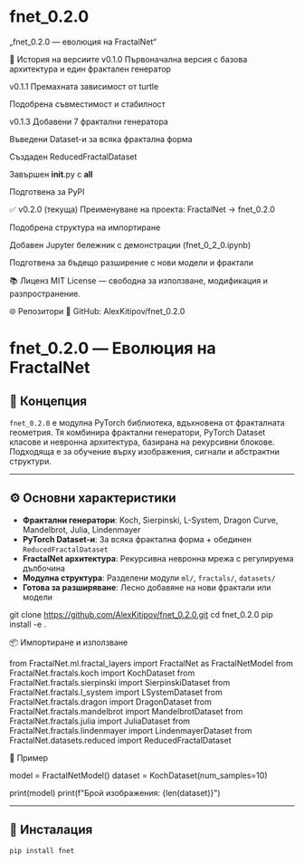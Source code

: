 # fnet_0.2.0
„fnet_0.2.0 — еволюция на FractalNet“

🐛 История на версиите
v0.1.0
Първоначална версия с базова архитектура и един фрактален генератор

v0.1.1
Премахната зависимост от turtle

Подобрена съвместимост и стабилност

v0.1.3
Добавени 7 фрактални генератора

Въведени Dataset-и за всяка фрактална форма

Създаден ReducedFractalDataset

Завършен __init__.py с __all__

Подготвена за PyPI

✅ v0.2.0 (текуща)
Преименуване на проекта: FractalNet → fnet_0.2.0

Подобрена структура на импортиране

Добавен Jupyter бележник с демонстрации (fnet_0_2_0.ipynb)

Подготвена за бъдещо разширение с нови модели и фрактали

📚 Лиценз
MIT License — свободна за използване, модификация и разпространение.

🌐 Репозитори
🔗 GitHub: AlexKitipov/fnet_0.2.0

# fnet_0.2.0 — Еволюция на FractalNet

## 🧠 Концепция

`fnet_0.2.0` е модулна PyTorch библиотека, вдъхновена от фракталната геометрия. Тя комбинира фрактални генератори, PyTorch Dataset класове и невронна архитектура, базирана на рекурсивни блокове. Подходяща е за обучение върху изображения, сигнали и абстрактни структури.

---

## ⚙️ Основни характеристики

- **Фрактални генератори**: Koch, Sierpinski, L-System, Dragon Curve, Mandelbrot, Julia, Lindenmayer
- **PyTorch Dataset-и**: За всяка фрактална форма + обединен `ReducedFractalDataset`
- **FractalNet архитектура**: Рекурсивна невронна мрежа с регулируема дълбочина
- **Модулна структура**: Разделени модули `ml/`, `fractals/`, `datasets/`
- **Готова за разширяване**: Лесно добавяне на нови фрактали или модели

git clone https://github.com/AlexKitipov/fnet_0.2.0.git
cd fnet_0.2.0
pip install -e .

📦 Импортиране и използване

from FractalNet.ml.fractal_layers import FractalNet as FractalNetModel
from FractalNet.fractals.koch import KochDataset
from FractalNet.fractals.sierpinski import SierpinskiDataset
from FractalNet.fractals.l_system import LSystemDataset
from FractalNet.fractals.dragon import DragonDataset
from FractalNet.fractals.mandelbrot import MandelbrotDataset
from FractalNet.fractals.julia import JuliaDataset
from FractalNet.fractals.lindenmayer import LindenmayerDataset
from FractalNet.datasets.reduced import ReducedFractalDataset


🧪 Пример

model = FractalNetModel()
dataset = KochDataset(num_samples=10)

print(model)
print(f"Брой изображения: {len(dataset)}")


---

## 🚀 Инсталация

```bash
pip install fnet
